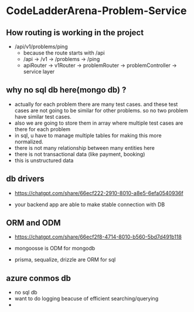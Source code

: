 # CodeLadderArena-Problem-Service

## How routing is working in the project
- /api/v1/problems/ping
    - because the route starts with /api 
    - /api      -> /v1      -> /problems     -> /ping 
    - apiRouter -> v1Router -> problemRouter -> problemController -> service layer


## why no sql db here(mongo db) ?

- actually for each problem there are many test cases. and these test cases are not going to be similar for other problems. so no two problem have similar test cases.
- also we are going to store them in array where multiple test cases are there for each problem
- in sql, u have to manage multiple tables for making this more normalized. 
- there is not many relationship between many entities here
- there is not transactional data (like payment, booking)
- this is unstructured data

## db drivers

- https://chatgpt.com/share/66ecf222-2910-8010-a8e5-6efa0540936f

- your backend app are able to make stable connection with DB

## ORM and ODM

- https://chatgpt.com/share/66ecf2f8-4714-8010-b560-5bd7d491b118

- mongoosse is ODM for mongodb
- prisma, sequalize, drizzle are ORM for sql

## azure conmos db

- no sql db
- want to do logging beacuse of efficient searching/querying
- 
